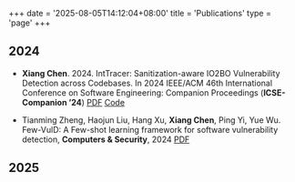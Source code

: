 +++
date = '2025-08-05T14:12:04+08:00'
title = 'Publications'
type = 'page'
+++

## 2024

- **Xiang Chen**. 2024. IntTracer: Sanitization-aware IO2BO Vulnerability Detection across Codebases. In 2024 IEEE/ACM 46th International Conference on Software Engineering: Companion Proceedings (**ICSE-Companion ’24**) [PDF](https://dl.acm.org/doi/pdf/10.1145/3639478.3641223) [Code](https://github.com/x14ngch3n/tracer-infer)

- Tianming Zheng, Haojun Liu, Hang Xu, **Xiang Chen**, Ping Yi, Yue Wu. Few-VulD: A Few-shot learning framework for software vulnerability detection, **Computers & Security**, 2024 [PDF](https://doi.org/10.1016/j.cose.2024.103992)

## 2025